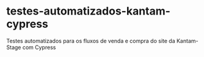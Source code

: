 # testes-automatizados-kantam-cypress
Testes automatizados para os fluxos de venda e compra do site da Kantam-Stage com Cypress
